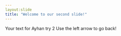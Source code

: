 ```yaml
---
layout:slide
title: "Welcome to our second slide!"
---
```

Your text for Ayhan try 2
Use the left arrow to go back!
